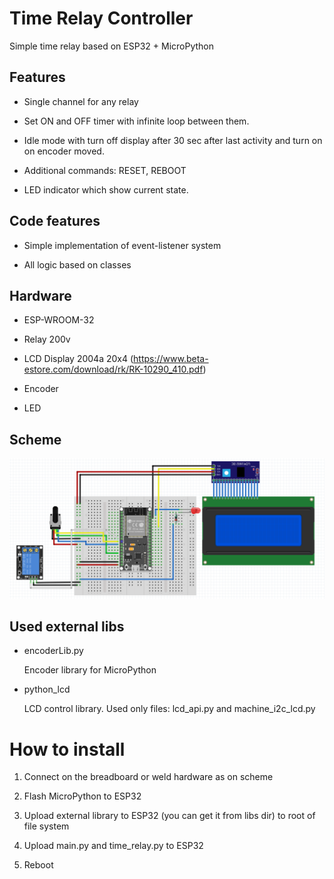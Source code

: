 # Time Relay Controller

Simple time relay based on ESP32 + MicroPython

## Features

- Single channel for any relay

- Set ON and OFF timer with infinite loop between them.

- Idle mode with turn off display after 30 sec after last activity and turn on on encoder moved.

- Additional commands: RESET, REBOOT

- LED indicator which show current state.

## Code features

- Simple implementation of event-listener system

- All logic based on classes

## Hardware

- ESP-WROOM-32

- Relay 200v

- LCD Display 2004a 20x4
  (https://www.beta-estore.com/download/rk/RK-10290_410.pdf)

- Encoder

- LED

## Scheme

![scheme](./img/scheme.png)

## Used external libs

- encoderLib.py

    Encoder library for MicroPython

- python_lcd

    LCD control library. Used only files: lcd_api.py and machine_i2c_lcd.py


# How to install

1. Connect on the breadboard or weld hardware as on scheme

2. Flash MicroPython to ESP32

3. Upload external library to ESP32 (you can get it from libs dir) to root of file system

4. Upload main.py and time_relay.py to ESP32

5. Reboot

